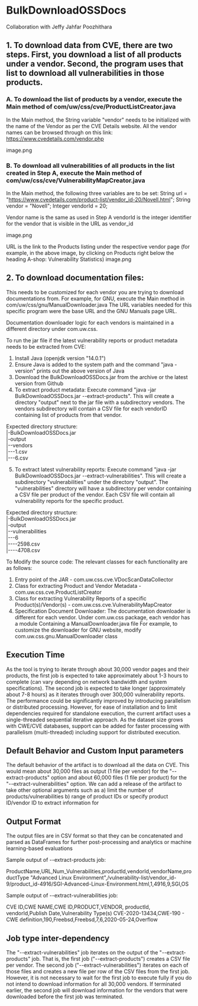 # BulkDownloadOSSDocs
Collaboration with Jeffy Jahfar Poozhithara
## 1. To download data from CVE, there are two steps. First, you download a list of all products under a vendor. Second, the program uses that list to download all vulnerabilities in those products. 

### A. To download the list of products by a vendor, execute the Main method of com/uw/css/cve/ProductListCreator.java
In the Main method, the String variable "vendor" needs to be initialized with the name of the Vendor as per the CVE Details website. All the vendor names can be browsed through on this link: https://www.cvedetails.com/vendor.php

image.png

### B. To download all vulnerabilities of all products in the list created in Step A, execute the Main method of com/uw/css/cve/VulnerabilityMapCreator.java

In the Main method, the following three variables are to be set:
String url = "https://www.cvedetails.com/product-list/vendor_id-20/Novell.html";
String vendor = "Novell";
Integer vendorId = 20;

Vendor name is the same as used in Step A
vendorId is the integer identifier for the vendor that is visible in the URL as vendor_id

image.png

URL is the link to the Products listing under the respective vendor page (for example, in the above image, by clicking on Products right below the heading A-shop: Vulnerability Statistics)
image.png

## 2. To download documentation files:
This needs to be customized for each vendor you are trying to download documentations from. For example, for GNU, execute the Main method in com/uw/css/gnu/ManualDownloader.java
The URL variables needed for this specific program were the base URL and the GNU Manuals page URL. 

Documentation downloader logic for each vendors is maintained in a different directory under com.uw.css. 

To run the jar file if the latest vulnerability reports or product metadata needs to be extracted from CVE:

1. Install Java (openjdk version "14.0.1")
2. Ensure Java is added to the system path and the command "java -version" prints out the above version of Java
3. Download the BulkDownloadOSSDocs.jar from the archive or the latest version from Github
4. To extract product metadata: Execute command "java -jar BulkDownloadOSSDocs.jar --extract-products". This will create a directory "output" next to the jar file with a subdirectory vendors. The vendors subdirectory will contain a CSV file for each vendorID containing list of products from that vendor.

Expected directory structure: <br>
|-BulkDownloadOSSDocs.jar<br>
|-output<br>
|--vendors<br>
|---1.csv<br>
|---6.csv<br>


5. To extract latest vulnerability reports: Execute command "java -jar BulkDownloadOSSDocs.jar --extract-vulnerabilities". This will create a subdirectory "vulnerabilities" under the directory "output". The "vulnerabilities" directory will have a subdirectory per vendor containing a CSV file per product of the vendor. Each CSV file will contain all vulnerability reports for the specific product.

Expected directory structure:<br>
|-BulkDownloadOSSDocs.jar<br>
|-output<br>
|--vulnerabilities<br>
|---6<br>
|----2598.csv<br>
|----4708.csv<br>

To Modify the source code:
The relevant classes for each functionality are as follows:

1. Entry point of the JAR - com.uw.css.cve.VDocScanDataCollector
2. Class for extracting Product and Vendor Metadata -  com.uw.css.cve.ProductListCreator
3. Class for extracting Vulnerability Reports of a specific Product(s)/Vendor(s) - com.uw.css.cve.VulnerabilityMapCreator
4. Specification Document Downloader: The documentation downloader is different for each vendor. Under com.uw.css package, each vendor has a module Containing a ManualDownloader.java file
   For example, to customize the downloader for GNU website, modify com.uw.css.gnu.ManualDownloader class


## Execution Time
As the tool is trying to iterate through about 30,000 vendor pages and their products, the first job is expected to take approximately about 1-3 hours to complete (can vary depending on network bandwidth and system specifications). The second job is expected to take longer (approximately about 7-8 hours) as it iterates through over 300,000 vulnerability reports. The performance could be significantly improved by introducing parallelism or distributed processing. However, for ease of installation and to limit dependencies required for standalone execution, the current artifact uses a single-threaded sequential iterative approach. As the dataset size grows with CWE/CVE databases, support can be added for faster processing with parallelism (multi-threaded) including support for distributed execution.

## Default Behavior and Custom Input parameters
The default behavior of the artifact is to download all the data on CVE. This would mean about 30,000 files as output (1 file per vendor) for the "--extract-products" option and about 60,000 files (1 file per product) for the "--extract-vulnerabilities" option. We can add a release of the artifact to take other optional arguments such as a) limit the number of products/vulnerabilities b) range of product IDs or specify product ID/vendor ID to extract information for

## Output Format
The output files are in CSV format so that they can be concatenated and parsed as DataFrames for further post-processing and analytics or machine learning-based evaluations

Sample output of --extract-products job:

ProductName,URL,Num_Vulnerabilities,productId,vendorId,vendorName,productType
"Advanced Linux Environment",/vulnerability-list/vendor_id-9/product_id-4916/SGI-Advanced-Linux-Environment.html,1,4916,9,SGI,OS

Sample output of --extract-vulnerabilities job:

CVE ID,CWE NAME,CWE ID,PRODUCT,VENDOR, productId, vendorId,Publish Date,Vulnerability Type(s)
CVE-2020-13434,CWE-190 - CWE definition,190,Freebsd,Freebsd,7,6,2020-05-24,Overflow

## Job type inter-dependency
The "--extract-vulnerabilities" job iterates on the output of the "--extract-products" job. That is, the first job ("--extract-products") creates a CSV file per vendor. The second job ("--extract-vulnerabilities") iterates on each of those files and creates a new file per row of the CSV files from the first job. However, it is not necessary to wait for the first job to execute fully if you do not intend to download information for all 30,000 vendors. If terminated earlier, the second job will download information for the vendors that were downloaded before the first job was terminated.
    
